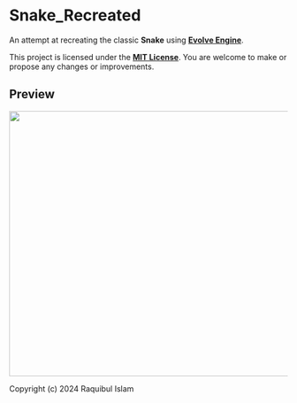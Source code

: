 # Snake_Recreated

An attempt at recreating the classic **Snake** using **[Evolve Engine](https://github.com/shubha360/Evolve-Engine)**.

This project is licensed under the **[MIT License](LICENSE)**. You are welcome to make or propose any changes or improvements.

## Preview

<img src="preview.gif" width="862" height="479" />

Copyright (c) 2024 Raquibul Islam
